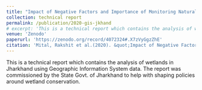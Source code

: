 ```yaml
---
title: "Impact of Negative Factors and Importance of Monitoring Natural Wetland Ecosystems in Jharkhand: A Report"
collection: technical report
permalink: /publication/2020-gis-jkhand
# excerpt: 'This is a technical report which contains the analysis of wetlands in Jharkhand using Geographic Information System data. The report was commissioned by the State Govt. of Jharkhand to help with shaping policies around wetland conservation.'
venue: 'Zenodo'
paperurl: 'https://zenodo.org/record/4072324#.X7zVyGgzZhE' 
citation: 'Mital, Rakshit et al.(2020). &quot;Impact of Negative Factors and Importance of Monitoring Natural Wetland Ecosystems in Jharkhand: A Report.&quot; <i>Zenodo</i>.'
---
```

This is a technical report which contains the analysis of wetlands in Jharkhand using Geographic Information System data. The report was commissioned by the State Govt. of Jharkhand to help with shaping policies around wetland conservation.
